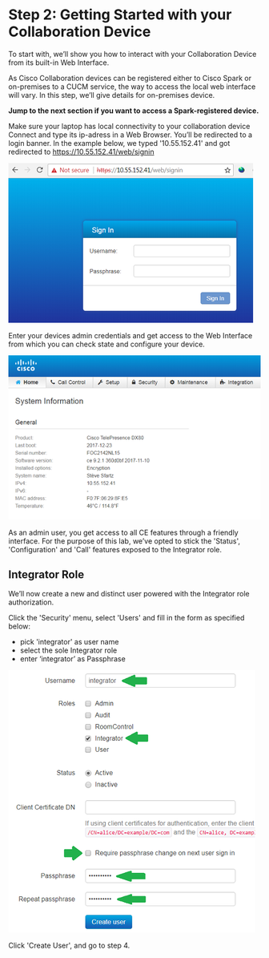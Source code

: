 # Step 2: Getting Started with your Collaboration Device

To start with, we’ll show you how to interact with your Collaboration Device from its built-in Web Interface.

As Cisco Collaboration devices can be registered either to Cisco Spark or on-premises to a CUCM service, the way to access the local web interface will vary. In this step, we’ll give details for on-premises device. 

**Jump to the next section if you want to access a Spark-registered device.**

Make sure your laptop has local connectivity to your collaboration device Connect and type its ip-adress in a Web Browser.
You’ll be redirected to a login banner.
In the example below, we typed '10.55.152.41' and got redirected to https://10.55.152.41/web/signin

![Login banner](assets/images/step2-login-banner.png)


Enter your devices admin credentials and get access to the Web Interface from which you can check state and configure your device.

![Login banner](assets/images/step2-web-interface.png)

As an admin user, you get access to all CE features through a friendly interface.
For the purpose of this lab, we’ve opted to stick the 'Status', 'Configuration' and 'Call' features exposed to the Integrator role.


## Integrator Role

We’ll now create a new and distinct user powered with the Integrator role authorization.

Click the 'Security' menu, select 'Users' and fill in the form as specified below:
- pick 'integrator' as user name
- select the sole Integrator role 
- enter ‘integrator’ as Passphrase

![New user](assets/images/step2-integrator-user.png)


Click 'Create User', and go to step 4.
